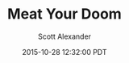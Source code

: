 ---
layout: podcast
title: "Meat Your Doom"
author: Scott Alexander
description: https://slatestarcodex.com/2015/10/28/meat-your-doom/
date: 2015-10-28 12:32:00 PDT
length: 1524770
duration: 381
guid: meat-your-doom
---